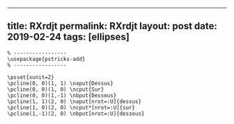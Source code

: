 ---
 title: RXrdjt
 permalink: RXrdjt
 layout: post
 date: 2019-02-24
 tags: [ellipses]
 ---

```latex% Dans le préambule
% -----------------
\usepackage{pstricks-add}
% -----------------

\psset{xunit=2}
\pcline(0, 0)(1, 1) \naput{Dessus}
\pcline(0, 0)(1, 0) \ncput{Sur}
\pcline(0, 0)(1,-1) \nbput{Dessous}
\pcline(1, 1)(2, 0) \naput[nrot=:U]{dessus}
\pcline(1, 0)(2, 0) \ncput*[nrot=:U]{sur}
\pcline(1,-1)(2, 0) \nbput[nrot=:U]{dessous}
```